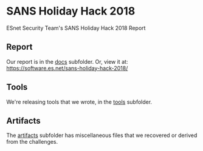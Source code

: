 # SANS Holiday Hack 2018
ESnet Security Team's SANS Holiday Hack 2018 Report

## Report

Our report is in the [docs](docs/index.html) subfolder. Or, view it at: <https://software.es.net/sans-holiday-hack-2018/>

## Tools

We're releasing tools that we wrote, in the [tools](./tools) subfolder.

## Artifacts

The [artifacts](./artifacts) subfolder has miscellaneous files that we recovered or derived from the challenges.